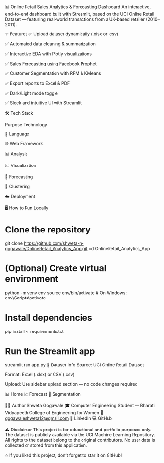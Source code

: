 📊 Online Retail Sales Analytics & Forecasting Dashboard
An interactive, end-to-end dashboard built with Streamlit, based on the UCI Online Retail Dataset — featuring real-world transactions from a UK-based retailer (2010–2011).

✨ Features
✅ Upload dataset dynamically (.xlsx or .csv)

✅ Automated data cleaning & summarization

✅ Interactive EDA with Plotly visualizations

✅ Sales Forecasting using Facebook Prophet

✅ Customer Segmentation with RFM & KMeans

✅ Export reports to Excel & PDF

✅ Dark/Light mode toggle

✅ Sleek and intuitive UI with Streamlit

🛠️ Tech Stack

Purpose	Technology

🐍 Language	

🌐 Web Framework	
 
📊 Analysis	

📈 Visualization	

🔮 Forecasting	

📌 Clustering	

☁️ Deployment	

🖥️ How to Run Locally

# Clone the repository
git clone https://github.com/shweta-n-gogawale/OnlineRetail_Analytics_App.git
cd OnlineRetail_Analytics_App

# (Optional) Create virtual environment
python -m venv env
source env/bin/activate  # On Windows: env\Scripts\activate

# Install dependencies
pip install -r requirements.txt

# Run the Streamlit app
streamlit run app.py
📁 Dataset Info
Source: UCI Online Retail Dataset

Format: Excel (.xlsx) or CSV (.csv)

Upload: Use sidebar upload section — no code changes required

📊 Home	📈 Forecast	👥 Segmentation

👩‍💻 Author
Shweta Gogawale
🎓 Computer Engineering Student — Bharati Vidyapeeth College of Engineering for Women
📧 gogawaleshweta12@gmail.com
🔗 LinkedIn
💻 GitHub

⚠️ Disclaimer
This project is for educational and portfolio purposes only.
The dataset is publicly available via the UCI Machine Learning Repository.
All rights to the dataset belong to the original contributors.
No user data is collected or stored from this application.

⭐ If you liked this project, don’t forget to star it on GitHub!
